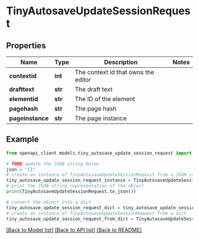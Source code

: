 # TinyAutosaveUpdateSessionRequest


## Properties

Name | Type | Description | Notes
------------ | ------------- | ------------- | -------------
**contextid** | **int** | The context id that owns the editor | 
**drafttext** | **str** | The draft text | 
**elementid** | **str** | The ID of the element | 
**pagehash** | **str** | The page hash | 
**pageinstance** | **str** | The page instance | 

## Example

```python
from openapi_client.models.tiny_autosave_update_session_request import TinyAutosaveUpdateSessionRequest

# TODO update the JSON string below
json = "{}"
# create an instance of TinyAutosaveUpdateSessionRequest from a JSON string
tiny_autosave_update_session_request_instance = TinyAutosaveUpdateSessionRequest.from_json(json)
# print the JSON string representation of the object
print(TinyAutosaveUpdateSessionRequest.to_json())

# convert the object into a dict
tiny_autosave_update_session_request_dict = tiny_autosave_update_session_request_instance.to_dict()
# create an instance of TinyAutosaveUpdateSessionRequest from a dict
tiny_autosave_update_session_request_from_dict = TinyAutosaveUpdateSessionRequest.from_dict(tiny_autosave_update_session_request_dict)
```
[[Back to Model list]](../README.md#documentation-for-models) [[Back to API list]](../README.md#documentation-for-api-endpoints) [[Back to README]](../README.md)


